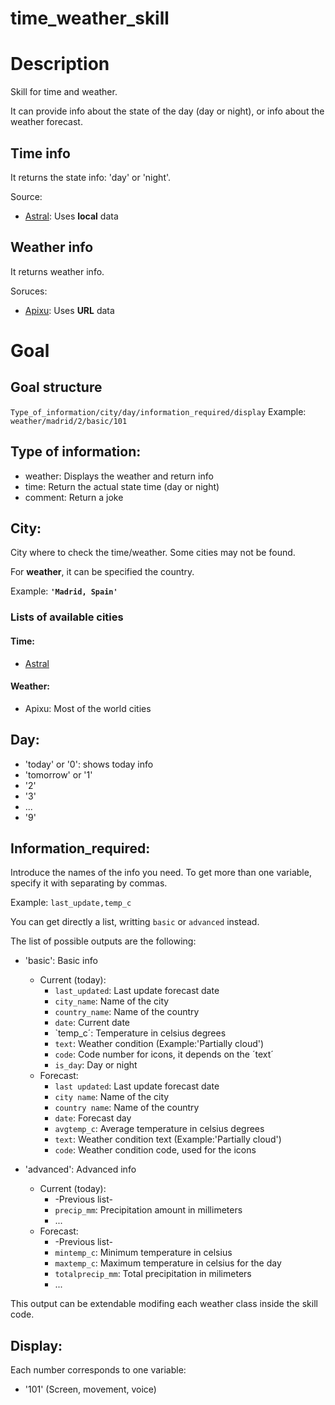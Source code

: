 # time_weather_skill

# Description
Skill for time and weather.

It can provide info about the state of the day (day or night), or info about the weather forecast.

## Time info
It returns the state info: 'day' or 'night'.

Source:
+ [Astral](https://pypi.org/project/astral/): Uses **local** data

## Weather info
It returns weather info.

Soruces:
+ [Apixu](https://www.apixu.com/): Uses **URL** data

# Goal
## Goal structure
`Type_of_information/city/day/information_required/display`
Example: `weather/madrid/2/basic/101`

## Type of information:
+ weather: Displays the weather and return info
+ time: Return the actual state time (day or night)
+ comment: Return a joke

## City:
City where to check the time/weather.
Some cities may not be found.

For **weather**, it can be specified the country.

Example: **`'Madrid, Spain'`**

### Lists of available cities
#### Time:
+ [Astral](https://astral.readthedocs.io/en/stable/index.html#cities)
#### Weather:
+ Apixu: Most of the world cities

## Day:
+ 'today' or '0': shows today info
+ 'tomorrow' or '1'
+ '2'
+ '3'
+ ...
+ '9'


## Information_required:
Introduce the names of the info you need. To get more than one variable, specify it with separating by commas.

Example: `last_update,temp_c`

You can get directly a list, writting `basic` or `advanced` instead.

The list of possible outputs are the following:

+ 'basic': Basic info
  + Current (today):
    + `last_updated`: Last update forecast date
    + `city_name`: Name of the city
    + `country_name`: Name of the country
    + `date`: Current date
    + `temp_c´: Temperature in celsius degrees
    + `text`: Weather condition (Example:'Partially cloud')
    + `code`: Code number for icons, it depends on the ´text´
    + `is_day`: Day or night
  + Forecast:
    + `last updated`: Last update forecast date
    + `city name`: Name of the city
    + `country name`: Name of the country
    + `date`: Forecast day
    + `avgtemp_c`: Average temperature in celsius degrees
    + `text`: Weather condition text (Example:'Partially cloud')
    + `code`: Weather condition code, used for the icons

+ 'advanced': Advanced info
  + Current (today):
    + -Previous list-
    + `precip_mm`: Precipitation amount in millimeters
    + ...
  + Forecast:
    + -Previous list-
    + `mintemp_c`: Minimum temperature in celsius
    + `maxtemp_c`: Maximum temperature in celsius for the day
    + `totalprecip_mm`: Total precipitation in milimeters
    + ...

This output can be extendable modifing each weather class inside the skill code.


## Display:
Each number corresponds to one variable:
+ '101' (Screen, movement, voice)
